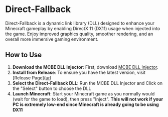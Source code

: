 # Direct-Fallback
Direct-Fallback is a dynamic link library (DLL) designed to enhance your Minecraft gameplay by enabling DirectX 11 (DX11) usage when injected into the game. Enjoy improved graphics quality, smoother rendering, and an overall more immersive gaming environment.

## How to Use
1. **Download the MCBE DLL Injector**: First, download [MCBE DLL Injector](https://github.com/ambiennt/MCBE-DLL-Injector).
2. **Install from Release**: To ensure you have the latest version, visit [Release Page]([url](https://github.com/WhiteOnGitHub/Direct-Fallback/releases)
3. **Select the Direct-Fallback DLL**: Run the MCBE DLL Injector and Click on the "Select" button to choose the DLL
7. **Launch Minecraft**: Start your Minecraft game as you normally would (wait for the game to load), then press "Inject".
**This will not work if your PC is extremely low-end since Minecraft is already going to be using DX11**
